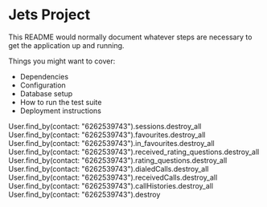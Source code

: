 # Jets Project

This README would normally document whatever steps are necessary to get the application up and running.

Things you might want to cover:

* Dependencies
* Configuration
* Database setup
* How to run the test suite
* Deployment instructions


User.find_by(contact: "6262539743").sessions.destroy_all
User.find_by(contact: "6262539743").favourites.destroy_all
User.find_by(contact: "6262539743").in_favourites.destroy_all
User.find_by(contact: "6262539743").received_rating_questions.destroy_all
User.find_by(contact: "6262539743").rating_questions.destroy_all
User.find_by(contact: "6262539743").dialedCalls.destroy_all
User.find_by(contact: "6262539743").receivedCalls.destroy_all
User.find_by(contact: "6262539743").callHistories.destroy_all
User.find_by(contact: "6262539743").destroy